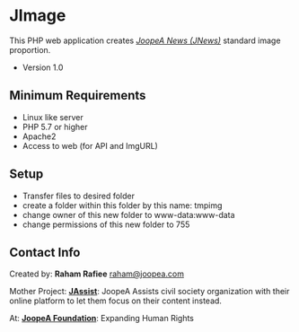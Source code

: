 # JImage #

This PHP web application creates *[JoopeA News (JNews)](https://joopea.news)* standard image proportion.

* Version 1.0

## Minimum Requirements ##

* Linux like server
* PHP 5.7 or higher
* Apache2 
* Access to web (for API and ImgURL)

## Setup ##

* Transfer files to desired folder
* create a folder within this folder by this name: tmpimg
* change owner of this new folder to www-data:www-data
* change permissions of this new folder to 755



## Contact Info ##

Created by: **Raham Rafiee** [raham@joopea.com](mailto:raham@joopea.com)

Mother Project: **[JAssist](https://jassist.eu)**: JoopeA Assists civil society organization with their online platform to let them focus on their content instead.

At: **[JoopeA Foundation](https://joopea.info)**: Expanding Human Rights

